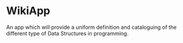 # WikiApp

An app which will provide a uniform definition and cataloguing of the different type of Data Structures in programming.
